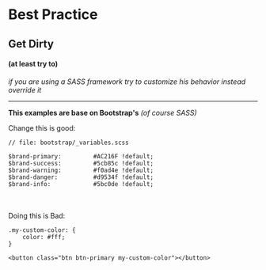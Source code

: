 #  Best Practice

## Get Dirty

#### (at least try to)

_if you are using a SASS framework try to customize his behavior instead override it_
<hr>

**This examples are base on Bootstrap's** _(of course SASS)_

Change this is good:<br>
```
// file: bootstrap/_variables.scss

$brand-primary:         #AC216F !default;
$brand-success:         #5cb85c !default;
$brand-warning:         #f0ad4e !default;
$brand-danger:          #d9534f !default;
$brand-info:            #5bc0de !default;

```
<br><br>
Doing this is Bad:<br>
```
.my-custom-color: {
    color: #fff;
}

<button class="btn btn-primary my-custom-color"></button>
```
